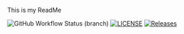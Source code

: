This is my ReadMe

![GitHub Workflow Status (branch)](https://img.shields.io/github/actions/workflow/status/Unfairerorb76/sem/main.yml?branch=master)
[![LICENSE](https://img.shields.io/github/license/Unfairerorb76/sem.svg?style=flat-square)](https://github.com/Unfairerorb76/sem/blob/master/LICENSE)
[![Releases](https://img.shields.io/github/release/Unfairerorb76/sem/all.svg?style=flat-square)](https://github.com/Unfairerorb76/sem/releases)